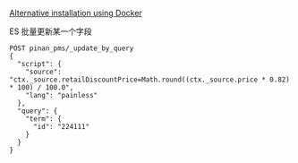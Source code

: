 

[Alternative installation using Docker](https://github.com/LisaHJung/Part-1-Intro-to-Elasticsearch-and-Kibana/blob/main/docker-compose.yml)

ES 批量更新某一个字段

```
POST pinan_pms/_update_by_query
{
  "script": {
    "source": "ctx._source.retailDiscountPrice=Math.round((ctx._source.price * 0.82) * 100) / 100.0",
    "lang": "painless"
  },
  "query": {
    "term": {
      "id": "224111"
    }
  }
}
```
